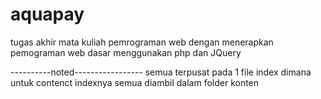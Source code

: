 # aquapay
tugas akhir mata kuliah pemrograman web dengan menerapkan pemograman web dasar menggunakan php dan JQuery

----------noted-----------------
semua terpusat pada 1 file index dimana untuk contenct indexnya semua diambil dalam folder konten
